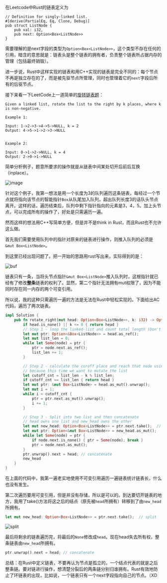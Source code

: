 在Leetcode中Rust的链表定义为

```
// Definition for singly-linked list.
#[derive(PartialEq, Eq, Clone, Debug)]
pub struct ListNode {
    pub val: i32,
    pub next: Option<Box<ListNode>>
}
```

需要理解的是next字段的类型为`Option<Box<ListNode>>`，这个类型不存在任何的引用，暗含的意思就是：链表头是整个链表的拥有者，负责整个链表所占据内存的管理（包括最终销毁）。

进一步说，Rust中这样实现的链表和用C++实现的链表是完全不同的：每个节点不再是独立存在的了，而是被先驱节点所管理，同时也管理着它的`next`字段后所有的后驱节点。

接下来看一下LeetCode上一道简单的[旋转链表题](https://leetcode.com/problems/rotate-list/)：

```
Given a linked list, rotate the list to the right by k places, where k is non-negative.

Example 1:

Input: 1->2->3->4->5->NULL, k = 2
Output: 4->5->1->2->3->NULL


Example 2:

Input: 0->1->2->NULL, k = 4
Output: 2->0->1->NULL
```

简单分析例子，题意所要求的操作就是从链表中间某处切开后前后互换（inplace）。

![image](https://res.cloudinary.com/ainevsia/image/upload/v1581048900/61.png)

针对这个例子，我第一想法是用一个长度为3的队列遍历这条链表，每经过一个节点就将指向该节点的智能指针`Box`从队尾加入队列，超出队列长度3的话队头节点离开。这样的话，遍历结束后，队列中剩下指针指向的元素是3，4，5。加上头节点，可以完成所有的操作了，好处是只需遍历一遍。

然而这样的想法用C++写简单方便，但是并不是think in Rust，而且Rust也不允许这么做。

首先我们需要使用队列中的指针对原来的链表进行操作，则推入队列的必须是`&mut Box<ListNode>`。

到这里已经出现问题了。把一开始的思路用rust写出来，实际得到的是：

![buf](https://res.cloudinary.com/ainevsia/image/upload/v1581051584/61buf.png)

链表只有一条，当将头节点指针`&mut Box<ListNode>`推入队列时，这根指针就已经有了修改**整条**链表的权利了。显然，第二个指针无法拥有mut权限了，因为不能同时存在同一内存的两个可变引用。

所以说，我的这种只需遍历一遍的方法是无法在Rust中轻松实现的。下面给出AC代码，遍历了两次链表。

```rust
impl Solution {
    pub fn rotate_right(mut head: Option<Box<ListNode>>, k: i32) -> Option<Box<ListNode>> {
        if head.is_none() || k <= 0 { return head }
        // Step 1 - loop the linked-list and count total length (Don't need mut)
        let mut ptr: Option<&Box<ListNode>> = head.as_ref();
        let mut list_len = 0;
        while let Some(node) = ptr {
            ptr = node.next.as_ref();
            list_len += 1;
        }

        // Step 2 - calculate the curoff place and reach that node using &mut Box
        // because this time we want to mutate the list
        let cutoff_cnt = list_len - k % list_len;
        if cutoff_cnt == list_len { return head }
        let mut ptr: &mut Box<ListNode> = head.as_mut().unwrap();
        let mut i = 1;
        while i < cutoff_cnt {
            ptr = ptr.next.as_mut().unwrap();
            i += 1;
        }

        // Step 3 - Split into two list and then concatenate
        // head owns one list and new_head owns the other
        let mut new_head: Option<Box<ListNode>> = ptr.next.take();  // split
        let mut ptr: Option<&mut Box<ListNode>> = new_head.as_mut();
        while let Some(node) = ptr {
            if node.next.is_none() { ptr = Some(node); break }
            ptr = node.next.as_mut();
        }
        ptr.unwrap().next = head; // concatenate
        new_head
    }
}
```

在上面的代码中，我第一遍老实地使用不可变引用遍历一遍链表统计链表长，什么也没有发生。

第二次遍历要用可变引用，但是并没有存储，所以是可以的。到达要切开链表的地方，我用了take()方法将这之后的结点（原先被`head`所拥有）转移到了由`new_head`所拥有。

```rust
let mut new_head: Option<Box<ListNode>> = ptr.next.take();  // split
```

![split](https://res.cloudinary.com/ainevsia/image/upload/v1581053510/61split.png)

最后将剩余的链表遍历完，将最后的`None`修改成`head`。现在head失去所有权，整条链表由`new_head`所拥有。

```rust
ptr.unwrap().next = head; // concatenate
```

总结：在Rust中定义链表，不要再认为节点是孤立的，一个结点代表的就是之后整条链。要对链进行操作，想清楚分裂后的两条链分别归谁拥有。Rust有效地防止了环链表的出现，比如说，一个链表只有一个next字段指向自己的节点。（XD